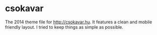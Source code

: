 csokavar
==============


The 2014 theme file for http://csokavar.hu. It features a clean and mobile friendly layout. I tried to keep things as simple as possible.

